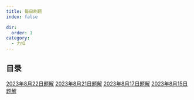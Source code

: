 ```yaml
---
title: 每日刷题
index: false

dir:
  order: 1
category:
  - 力扣
---
```


## 目录

[2023年8月22日题解](./2023年8月22日.md)
[2023年8月21日题解](./2023年8月21日.md)
[2023年8月17日题解](./2023年8月17日.md)
[2023年8月15日题解](./2023年8月15日.md)